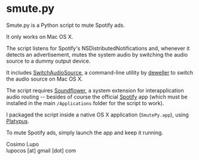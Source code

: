 # smute.py

Smute.py is a Python script to mute Spotify ads.

It only works on Mac OS X.

The script listens for Spotify's NSDistributedNotifications and, whenever it detects
an advertisement, mutes the system audio by switching the audio source to a dummy 
output device.

It includes [SwitchAudioSource](http://code.google.com/p/switchaudio-osx/), a 
command-line utility by [deweller](https://github.com/deweller) to switch the audio 
source on Mac OS X. 

The script requires [Soundflower](http://code.google.com/p/soundflower/downloads/list), 
a system extension for interapplication audio routing -- besides of course the 
official [Spotify](http://www.spotify.com/download) app (which must be installed in 
the main `/Applications` folder for the script to work).

I packaged the script inside a native OS X application (`SmutePy.app`), 
using [Platypus](http://www.sveinbjorn.org/platypus).

To mute Spotify ads, simply launch the app and keep it running.

Cosimo Lupo  
lupocos [at] gmail [dot] com


